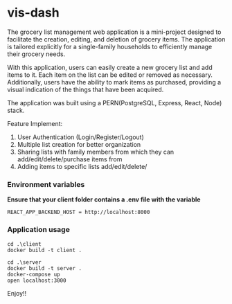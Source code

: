 # vis-dash

The grocery list management web application is a mini-project designed to facilitate the creation, editing, and deletion of grocery items. The application is tailored explicitly for a single-family households to efficiently manage their grocery needs.

With this application, users can easily create a new grocery list and add items to it. Each item on the list can be edited or removed as necessary. Additionally, users have the ability to mark items as purchased, providing a visual indication of the things that have been acquired.

The application was built using a PERN(PostgreSQL, Express, React, Node) stack. 

Feature Implement: 
1. User Authentication (Login/Register/Logout)
2. Multiple list creation for better organization
3. Sharing lists with family members from which they can add/edit/delete/purchase items from
4. Adding items to specific lists add/edit/delete/

### Environment variables
**Ensure that your client folder contains a .env file with the variable**

```
REACT_APP_BACKEND_HOST = http://localhost:8000
```

### Application usage

```
cd .\client
docker build -t client .

cd .\server
docker build -t server .
docker-compose up
open localhost:3000
```

Enjoy!!



